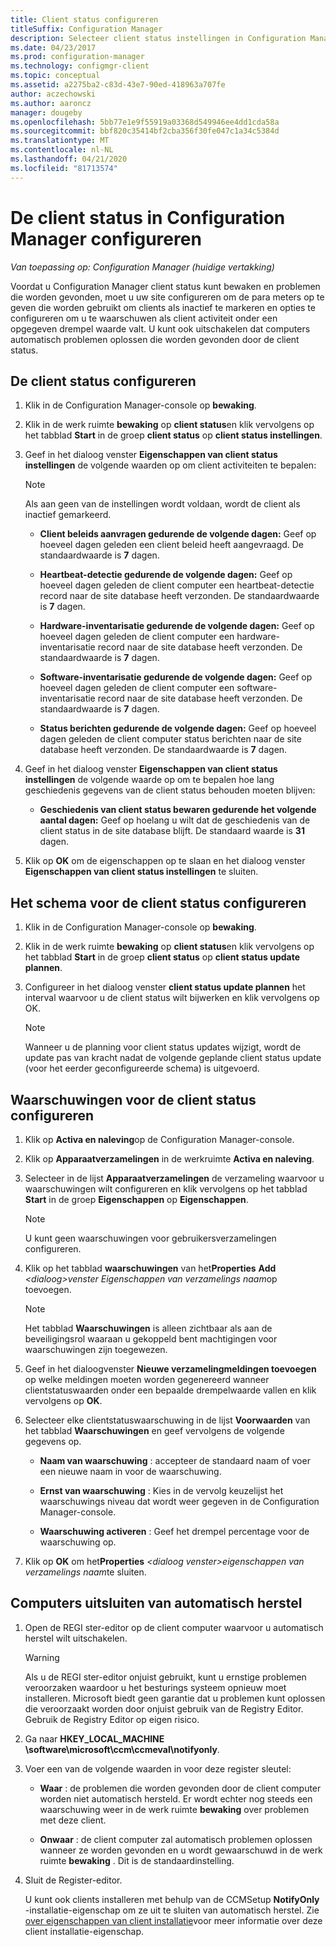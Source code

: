 ```yaml
---
title: Client status configureren
titleSuffix: Configuration Manager
description: Selecteer client status instellingen in Configuration Manager.
ms.date: 04/23/2017
ms.prod: configuration-manager
ms.technology: configmgr-client
ms.topic: conceptual
ms.assetid: a2275ba2-c83d-43e7-90ed-418963a707fe
author: aczechowski
ms.author: aaroncz
manager: dougeby
ms.openlocfilehash: 5bb77e1e9f55919a03368d549946ee4dd1cda58a
ms.sourcegitcommit: bbf820c35414bf2cba356f30fe047c1a34c5384d
ms.translationtype: MT
ms.contentlocale: nl-NL
ms.lasthandoff: 04/21/2020
ms.locfileid: "81713574"
---
```

# <a name="how-to-configure-client-status-in-configuration-manager"></a>De client status in Configuration Manager configureren

*Van toepassing op: Configuration Manager (huidige vertakking)*

Voordat u Configuration Manager client status kunt bewaken en problemen die worden gevonden, moet u uw site configureren om de para meters op te geven die worden gebruikt om clients als inactief te markeren en opties te configureren om u te waarschuwen als client activiteit onder een opgegeven drempel waarde valt. U kunt ook uitschakelen dat computers automatisch problemen oplossen die worden gevonden door de client status.  

##  <a name="to-configure-client-status"></a><a name="BKMK_1"></a>De client status configureren  

1.  Klik in de Configuration Manager-console op **bewaking**.  

2.  Klik in de werk ruimte **bewaking** op **client status**en klik vervolgens op het tabblad **Start** in de groep **client status** op **client status instellingen**.  

3.  Geef in het dialoog venster **Eigenschappen van client status instellingen** de volgende waarden op om client activiteiten te bepalen:  

    > [!NOTE]  
    >  Als aan geen van de instellingen wordt voldaan, wordt de client als inactief gemarkeerd.  

    -   **Client beleids aanvragen gedurende de volgende dagen:** Geef op hoeveel dagen geleden een client beleid heeft aangevraagd. De standaardwaarde is **7** dagen.  

    -   **Heartbeat-detectie gedurende de volgende dagen:** Geef op hoeveel dagen geleden de client computer een heartbeat-detectie record naar de site database heeft verzonden. De standaardwaarde is **7** dagen.  

    -   **Hardware-inventarisatie gedurende de volgende dagen:** Geef op hoeveel dagen geleden de client computer een hardware-inventarisatie record naar de site database heeft verzonden. De standaardwaarde is **7** dagen.  

    -   **Software-inventarisatie gedurende de volgende dagen:** Geef op hoeveel dagen geleden de client computer een software-inventarisatie record naar de site database heeft verzonden. De standaardwaarde is **7** dagen.  

    -   **Status berichten gedurende de volgende dagen:** Geef op hoeveel dagen geleden de client computer status berichten naar de site database heeft verzonden. De standaardwaarde is **7** dagen.  

4.  Geef in het dialoog venster **Eigenschappen van client status instellingen** de volgende waarde op om te bepalen hoe lang geschiedenis gegevens van de client status behouden moeten blijven:  

    -   **Geschiedenis van client status bewaren gedurende het volgende aantal dagen:** Geef op hoelang u wilt dat de geschiedenis van de client status in de site database blijft. De standaard waarde is **31** dagen.  

5.  Klik op **OK** om de eigenschappen op te slaan en het dialoog venster **Eigenschappen van client status instellingen** te sluiten.  

##  <a name="to-configure-the-schedule-for-client-status"></a><a name="BKMK_Schedule"></a>Het schema voor de client status configureren  

1.  Klik in de Configuration Manager-console op **bewaking**.  

2.  Klik in de werk ruimte **bewaking** op **client status**en klik vervolgens op het tabblad **Start** in de groep **client status** op **client status update plannen**.  

3.  Configureer in het dialoog venster **client status update plannen** het interval waarvoor u de client status wilt bijwerken en klik vervolgens op OK.  

    > [!NOTE]  
    >  Wanneer u de planning voor client status updates wijzigt, wordt de update pas van kracht nadat de volgende geplande client status update (voor het eerder geconfigureerde schema) is uitgevoerd.  

##  <a name="to-configure-alerts-for-client-status"></a><a name="BKMK_2"></a>Waarschuwingen voor de client status configureren  

1. Klik op **Activa en naleving**op de Configuration Manager-console.  

2. Klik op **Apparaatverzamelingen** in de werkruimte **Activa en naleving**.  

3. Selecteer in de lijst **Apparaatverzamelingen** de verzameling waarvoor u waarschuwingen wilt configureren en klik vervolgens op het tabblad **Start** in de groep **Eigenschappen** op **Eigenschappen**.  

   > [!NOTE]  
   >  U kunt geen waarschuwingen voor gebruikersverzamelingen configureren.  

4. Klik op het tabblad **waarschuwingen** van het**Properties** **Add** <em> &lt;dialoog\>venster Eigenschappen van verzamelings naam</em>op toevoegen.  

   > [!NOTE]  
   >  Het tabblad **Waarschuwingen** is alleen zichtbaar als aan de beveiligingsrol waaraan u gekoppeld bent machtigingen voor waarschuwingen zijn toegewezen.  

5. Geef in het dialoogvenster **Nieuwe verzamelingmeldingen toevoegen** op welke meldingen moeten worden gegenereerd wanneer clientstatuswaarden onder een bepaalde drempelwaarde vallen en klik vervolgens op **OK**.  

6. Selecteer elke clientstatuswaarschuwing in de lijst **Voorwaarden** van het tabblad **Waarschuwingen** en geef vervolgens de volgende gegevens op.  

   -   **Naam van waarschuwing** : accepteer de standaard naam of voer een nieuwe naam in voor de waarschuwing.  

   -   **Ernst van waarschuwing** : Kies in de vervolg keuzelijst het waarschuwings niveau dat wordt weer gegeven in de Configuration Manager-console.  

   -   **Waarschuwing activeren** : Geef het drempel percentage voor de waarschuwing op.  

7. Klik op **OK** om het**Properties** <em> &lt;dialoog venster\>eigenschappen van verzamelings naam</em>te sluiten.  

##  <a name="to-exclude-computers-from-automatic-remediation"></a><a name="BKMK_3"></a>Computers uitsluiten van automatisch herstel  

1. Open de REGI ster-editor op de client computer waarvoor u automatisch herstel wilt uitschakelen.  

   > [!WARNING]  
   >  Als u de REGI ster-editor onjuist gebruikt, kunt u ernstige problemen veroorzaken waardoor u het besturings systeem opnieuw moet installeren. Microsoft biedt geen garantie dat u problemen kunt oplossen die veroorzaakt worden door onjuist gebruik van de Registry Editor. Gebruik de Registry Editor op eigen risico.  

2. Ga naar **HKEY_LOCAL_MACHINE \software\microsoft\ccm\ccmeval\notifyonly**.  

3. Voer een van de volgende waarden in voor deze register sleutel:  

   -   **Waar** : de problemen die worden gevonden door de client computer worden niet automatisch hersteld. Er wordt echter nog steeds een waarschuwing weer in de werk ruimte **bewaking** over problemen met deze client.  

   -   **Onwaar** : de client computer zal automatisch problemen oplossen wanneer ze worden gevonden en u wordt gewaarschuwd in de werk ruimte **bewaking** . Dit is de standaardinstelling.  

4. Sluit de Register-editor.  

   U kunt ook clients installeren met behulp van de CCMSetup **NotifyOnly** -installatie-eigenschap om ze uit te sluiten van automatisch herstel. Zie [over eigenschappen van client installatie](../../../core/clients/deploy/about-client-installation-properties.md)voor meer informatie over deze client installatie-eigenschap.  
